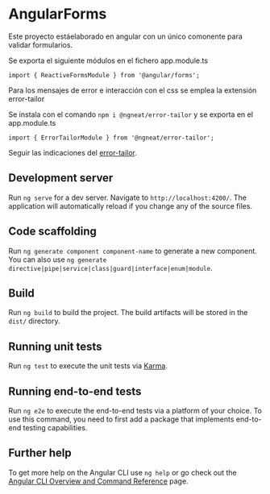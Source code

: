 # AngularForms

Este proyecto estáelaborado en angular con un único comonente para validar formularios.

Se exporta el siguiente módulos en el fichero app.module.ts

`import { ReactiveFormsModule } from '@angular/forms';`

Para los mensajes de error e interacción con el css se emplea la extensión error-tailor

Se instala con el comando `npm i @ngneat/error-tailor` y se exporta en el app.module.ts

`import { ErrorTailorModule } from '@ngneat/error-tailor';`

Seguir las indicaciones del [error-tailor](https://www.npmjs.com/package/@ngneat/error-tailor).



## Development server

Run `ng serve` for a dev server. Navigate to `http://localhost:4200/`. The application will automatically reload if you change any of the source files.

## Code scaffolding

Run `ng generate component component-name` to generate a new component. You can also use `ng generate directive|pipe|service|class|guard|interface|enum|module`.

## Build

Run `ng build` to build the project. The build artifacts will be stored in the `dist/` directory.

## Running unit tests

Run `ng test` to execute the unit tests via [Karma](https://karma-runner.github.io).

## Running end-to-end tests

Run `ng e2e` to execute the end-to-end tests via a platform of your choice. To use this command, you need to first add a package that implements end-to-end testing capabilities.

## Further help

To get more help on the Angular CLI use `ng help` or go check out the [Angular CLI Overview and Command Reference](https://angular.io/cli) page.
